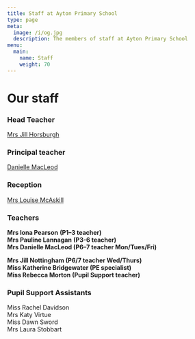 ```yaml
---
title: Staff at Ayton Primary School
type: page
meta:
  image: /i/og.jpg
  description: The members of staff at Ayton Primary School
menu:
  main:
    name: Staff
    weight: 70
---
```

# Our staff

### Head Teacher

[Mrs Jill Horsburgh](mailto:Jill.Horsburgh@scotborders.gov.uk)

### Principal teacher

[Danielle MacLeod](mailto:Danielle.MacLeod@scotborders.gov.uk)

### Reception

[Mrs Louise McAskill](mailto:louise.mcaskill1@scotborders.gov.uk)

### Teachers

**Mrs Iona Pearson** **(P1–3 teacher)**\
**Mrs Pauline Lannagan** **(P3-6 teacher)**\
**Mrs Danielle MacLeod (P6–7 teacher Mon/Tues/Fri)**

**Mrs Jill  Nottingham (P6/7 teacher Wed/Thurs)**\
**Miss Katherine Bridgewater (PE specialist)**\
**Miss Rebecca Morton (Pupil Support teacher)**

### Pupil Support Assistants

Miss Rachel Davidson\
Mrs Katy Virtue\
Miss Dawn Sword\
Mrs Laura Stobbart
